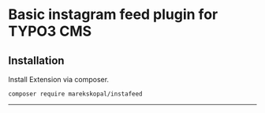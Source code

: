 # Basic instagram feed plugin for TYPO3 CMS

## Installation
Install Extension via composer.

`composer require marekskopal/instafeed`

---
